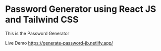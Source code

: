 # Password Generator using React JS and Tailwind CSS

This is the Password Generator

Live Demo https://generate-password-jb.netlify.app/
